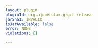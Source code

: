 ```yaml
---
layout: plugin
pluginId: org.ajoberstar.grgit-release
jarSha1: INVALID
isJarAvailable: false
error: NONE
violations: []

---
```

